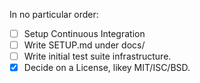 In no particular order:

- [ ] Setup Continuous Integration
- [ ] Write SETUP.md under docs/
- [ ] Write initial test suite infrastructure.
- [x] Decide on a License, likey MIT/ISC/BSD.
